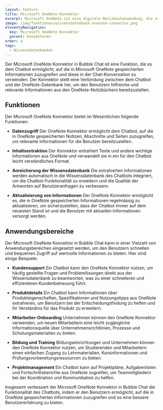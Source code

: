 ```yaml
---
layout: feature
title: Microsoft OneNote Konnektor
excerpt: Microsoft OneNote ist eine digitale Notizbuchanwendung, die es Benutzern und Teams ermöglicht, Notizen in einer gut organisierten Form zu erstellen. Der Microsoft OneNote Konnektor erlaubt die Nutzung dieser Notizen zum Beantworten von Chat-Anfragen.
image: /img/funktionen/wissensdatenbank-onenote-connector.png
eleventyNavigation:
  key: Microsoft OneNote Konnektor
  parent: Konnektoren
order: 4
tags:
  - Wissensdatenbanken
---
```


Der Microsoft OneNote Konnektor in Bubble Chat ist eine Funktion, die es dem Chatbot ermöglicht, auf die in Microsoft OneNote gespeicherten Informationen zuzugreifen und diese in der Chat-Konversation zu verwenden. Der Konnektor stellt eine Verbindung zwischen dem Chatbot und der OneNote-Datenbank her, um den Benutzern hilfreiche und relevante Informationen aus den OneNote-Notizbüchern bereitzustellen.

## Funktionen

Der Microsoft OneNote Konnektor bietet im Wesentlichen folgende Funktionen:

- **Datenzugriff**
  Der OneNote Konnektor ermöglicht dem Chatbot, auf die in OneNote gespeicherten Notizen, Abschnitte und Seiten zuzugreifen, um relevante Informationen für die Benutzer bereitzustellen.

- **Inhaltsextraktion**
  Der Konnektor extrahiert Texte und andere wichtige Informationen aus OneNote und verwandelt sie in ein für den Chatbot leicht verständliches Format.

- **Anreicherung der Wissensdatenbank**
  Die extrahierten Informationen werden automatisch in die Wissensdatenbank des Chatbots integriert, um die Chatbot-Funktionalität zu erweitern und die Qualität der Antworten auf Benutzeranfragen zu verbessern.

- **Aktualisierung von Informationen**
  Der OneNote Konnektor ermöglicht es, die in OneNote gespeicherten Informationen regelmässig zu aktualisieren, um sicherzustellen, dass der Chatbot immer auf dem neuesten Stand ist und die Benutzer mit aktuellen Informationen versorgt werden.

## Anwendungsbereiche

Der Microsoft OneNote Konnektor in Bubble Chat kann in einer Vielzahl von Anwendungsbereichen eingesetzt werden, um den Benutzern schnellen und bequemen Zugriff auf wertvolle Informationen zu bieten. Hier sind einige Beispiele:

- **Kundensupport**
  Ein Chatbot kann den OneNote Konnektor nutzen, um häufig gestellte Fragen und Problemlösungen direkt aus der Wissensdatenbank zu beantworten, was zu einer schnelleren und effizienteren Kundenbetreuung führt.

- **Produktdetails**
  Ein Chatbot kann Informationen über Produkteigenschaften, Spezifikationen und Nutzungstipps aus OneNote extrahieren, um Benutzern bei der Entscheidungsfindung zu helfen und ihr Verständnis für das Produkt zu erweitern.

- **Mitarbeiter-Onboarding**
  Unternehmen können den OneNote Konnektor verwenden, um neuen Mitarbeitern eine leicht zugängliche Informationsquelle über Unternehmensrichtlinien, Prozesse und Schulungsmaterialien zu bieten.

- **Bildung und Training**
  Bildungseinrichtungen und Unternehmen können den OneNote Konnektor nutzen, um Studierenden und Mitarbeitern einen einfachen Zugang zu Lehrmaterialien, Kursinformationen und Prüfungsvorbereitungsressourcen zu bieten.

- **Projektmanagement**
  Ein Chatbot kann auf Projektpläne, Aufgabenlisten und Fortschrittsberichte aus OneNote zugreifen, um Teammitgliedern bei der Koordination und Kommunikation zu helfen.

Insgesamt verbessert der Microsoft OneNote Konnektor in Bubble Chat die Funktionalität des Chatbots, indem er den Benutzern ermöglicht, auf die in OneNote gespeicherten Informationen zuzugreifen und so eine bessere Benutzererfahrung zu bieten.
